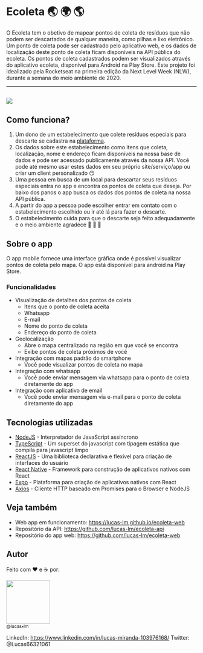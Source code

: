 # Ecoleta :earth_asia: :earth_africa: :earth_americas:

O Ecoleta tem o obetivo de mapear pontos de coleta de resíduos que não podem ser descartados de qualquer maneira, como pilhas e lixo eletrônico.
Um ponto de coleta pode ser cadastrado pelo aplicativo web, e os dados de localização deste ponto de coleta ficam disponíveis na API pública do ecoleta.
Os pontos de coleta cadastrados podem ser visualizados através do aplicativo ecoleta, disponível para Android na Play Store.
Este projeto foi idealizado pela Rocketseat na primeira edição da Next Level Week (NLW), durante a semana do meio ambiente de 2020.

---
![](https://imgur.com/WvKt6CG.gif)
---

## Como funciona?

1. Um dono de um estabelecimento que colete resíduos especiais para descarte se cadastra na [plataforma](https://lucas-lm.github.io/ecoleta-web/).
2. Os dados sobre este estabelecimento como itens que coleta, localização, nome e endereço ficam disponíveis na nossa base de dados e pode ser acessado publicamente através da nossa API. Você pode até mesmo usar estes dados em seu próprio site/serviço/app ou criar um client personalizado :smirk:
3. Uma pessoa em busca de um local para descartar seus resíduos especiais entra no app e encontra os pontos de coleta que deseja. Por baixo dos panos o app busca os dados dos pontos de coleta na nossa API pública.
4. A partir do app a pessoa pode escolher entrar em contato com o estabelecimento escolhido ou ir até lá para fazer o descarte.
5. O estabelecimento cuida para que o descarte seja feito adequadamente e o meio ambiente agradece :seedling: :evergreen_tree: :deciduous_tree:

## Sobre o app

O app mobile fornece uma interface gráfica onde é possível visualizar pontos de coleta pelo mapa.
O app está disponível para android na Play Store.

### Funcionalidades

- Visualização de detalhes dos pontos de coleta
  - Itens que o ponto de coleta aceita
  - Whatsapp
  - E-mail
  - Nome do ponto de coleta
  - Endereço do ponto de coleta
- Geolocalização
  - Abre o mapa centralizado na região em que você se encontra
  - Exibe pontos de coleta próximos de você
- Integração com mapas padrão do smartphone
  - Você pode visualizar pontos de coleta no mapa
- Integração com whatsapp
  - Você pode enviar mensagem via whatsapp para o ponto de coleta diretamente do app
- Integração com aplicativo de email
  - Você pode enviar mensagem via e-mail para o ponto de coleta diretamente do app

## Tecnologias utilizadas

- [NodeJS](https://nodejs.org/en/) - Interpretador de JavaScript assíncrono
- [TypeScript](https://www.typescriptlang.org/) - Um superset do javascript com tipagem estática que compila para javascript limpo
- [ReactJS](https://reactjs.org/) - Uma biblioteca declarativa e flexível para criação de interfaces do usuário
- [React Native](https://reactnative.dev/) - Framework para construção de aplicativos nativos com React
- [Expo](https://docs.expo.io/) - Plataforma para criação de aplicativos nativos com React
- [Axios](https://github.com/axios/axios) - Cliente HTTP baseado em Promises para o Browser e NodeJS

## Veja também

- Web app em funcionamento: https://lucas-lm.github.io/ecoleta-web
- Repositório da API: https://github.com/lucas-lm/ecoleta-api
- Repositório do app web: https://github.com/lucas-lm/ecoleta-web

## Autor

Feito com :heart: e :coffee: por:

[<img src="https://avatars3.githubusercontent.com/u/29049644?s=460&u=6fcf78abdf0e007afa9b2a31beaf686d79fa9173&v=4" width=115><br><sub>@lucas-lm</sub>](https://github.com/lucas-lm)

LinkedIn: https://www.linkedin.com/in/lucas-miranda-103976168/
Twitter: @Lucas66321061
